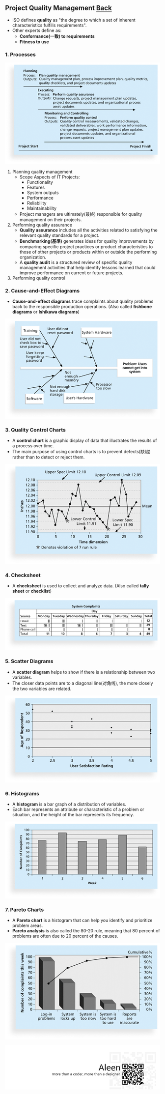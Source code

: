 ## Project Quality Management	[Back](./../projectManagement.md)

- ISO defines **quality** as "the degree to which a set of inherent characteristics fulfills requirements".
- Other experts define as:
    - **Conformance(一致) to requirements**
    - **Fitness to use**

### 1. Processes

<img src="./processes.png">

1. Planning quality management
    - Scope Aspects of IT Projects:
        - Functionality
        - Features
        - System outputs
        - Performance
        - Reliability
        - Maintainability
    - Project managers are ultimately(最終) responsible for quality management on their projects.
2. Performing quality assurance
    - **Quality assurance** includes all the activities related to satisfying the relevant quality standards for a project.
    - **Benchmarking(基準)** generates ideas for quality improvements by comparing specific project practices or product characteristics to those of other projects or products within or outside the performing organization.
    - A **quality audit** is a structured review of specific quality management activities that help identify lessons learned that could improve performance on current or future projects.
3. Performing quality control

### 2. Cause-and-Effect Diagrams

- **Cause-and-effect diagrams** trace complaints about quality problems back to the responsible production operations. (Also called **fishbone diagrams** or **Ishikawa diagrams**)

<img src="./cause_and_effect_diagrams.png">

### 3. Quality Control Charts

- A **control chart** is a graphic display of data that illustrates the results of a process over time.
- The main purpose of using control charts is to prevent defects(缺陷) rather than to detect or reject them.

<img src="./quality_control_charts.png">

### 4. Checksheet

- A **checksheet** is used to collect and analyze data. (Also called **tally sheet** or **checklist**)

<img src="./checksheet.png">

### 5. Scatter Diagrams

- A **scatter diagram** helps to show if there is a relationship between two variables.
- The closer data points are to a diagonal line(对角线), the more closely the two variables are related.

<img src="./scatter_diagrams.png">

### 6. Histograms

- A **histogram** is a bar graph of a distribution of variables.
- Each bar represents an attribute or characteristic of a problem or situation, and the height of the bar represents its frequency.

<img src="./histograms.png">

### 7. Pareto Charts

- A **Pareto chart** is a histogram that can help you identify and prioritize problem areas.
- **Pareto analysis** is also called the 80-20 rule, meaning that 80 percent of problems are often due to 20 percent of the causes.

<img src="./pareto_charts.png">


 
<a href="http://aleen42.github.io/" target="_blank" ><img src="./../../pic/tail.gif"></a>
